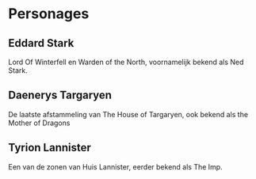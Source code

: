 # Personages 
## Eddard Stark
Lord Of Winterfell en Warden of the North, voornamelijk bekend als Ned Stark.
## Daenerys Targaryen
De laatste afstammeling van The House of Targaryen, ook bekend als the Mother of Dragons
## Tyrion Lannister 
Een van de zonen van Huis Lannister, eerder bekend als The Imp.
